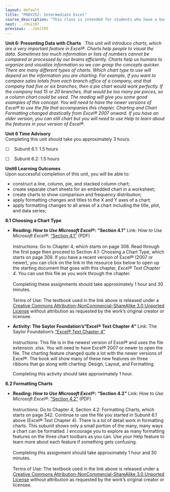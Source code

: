 ```yaml
---
layout: default
title: "PRDV252: Intermediate Excel"
course_description: "This class is intended for students who have a basic understanding of spreadsheets and are now ready to delve deeper into formatting, formulas and functions, multi-page spreadsheets, charting data, creating tables that have database features, and be introduced to pivot tables."
next: ../Unit07
previous: ../Unit05
---
```

**Unit 6: Presenting Data with Charts** <span id="6"></span> 
*This unit will introduce charts, which are a very important feature in
Excel®. Charts help people to visual the data. Sometimes too much
information or lists of numbers cannot be compared or processed by our
brains efficiently. Charts help us humans to organize and visualize
information so we can grasp the concepts quicker. There are many
different types of charts. Which chart type to use will depend on the
information you are charting. For example, if you want to compare sales
totals from each branch office of a company, and that company had five
or six branches, then a pie chart would work perfectly. If the company
had 15 or 20 branches, that would be too many pie pieces, so a column
chart could be used. The reading will give you some good examples of
this concept. You will need to have the newer versions of Excel® to use
the file that accompanies this chapter. Charting and Chart Formatting
changed drastically from Excel® 2007 onward. If you have an older
version, you can still chart but you will need to use Help to learn
about the features in your version of Excel®.*

**Unit 6 Time Advisory**  
Completing this unit should take you approximately 3 hours.  
  
 ☐    Subunit 6.1: 1.5 hours  
  
 ☐    Subunit 6.2: 1.5 hours

**Unit6 Learning Outcomes**  
Upon successful completion of this unit, you will be able to:
-   construct a line, column, pie, and stacked column chart;
-   create separate chart sheets for an embedded chart in a worksheet;
-   create charts to show comparison and frequency distribution;
-   apply formatting changes and titles to the X and Y axes of a chart;
-   apply formatting changes to all areas of a chart including the
    title, plot, and data series;

**6.1 Choosing a Chart Type** <span id="6.1"></span> 
-   **Reading: *How to Use Microsoft Excel*®: “Section 4.1”**
    Link: *How to Use Microsoft Excel®*:
    [“](https://resources.saylor.org/archived/textbooks/How%20to%20Use%20Microsoft%20Excel.pdf)[Section
    4.1](https://resources.saylor.org/archived/textbooks/How%20to%20Use%20Microsoft%20Excel.pdf)[”](https://resources.saylor.org/archived/textbooks/How%20to%20Use%20Microsoft%20Excel.pdf)
    (PDF)  
        
     Instructions: Go to Chapter 4, which starts on page 308. Read
    through the first page then proceed to Section 4.1: Choosing a Chart
    Type, which starts on page 309. If you have a recent version of
    Excel® (2007 or newer), you can click on the link in the resource
    box below to open up the starting document that goes with this
    chapter, *Excel® Text Chapter 4*. You can use this file as you work
    through the chapter.  
        
     Completing these assignments should take approximately 1 hour and
    30 minutes.  
        
     Terms of Use: The textbook used in the link above is released under
    a [Creative Commons Attribution-NonCommercial-ShareAlike 3.0
    Unported
    License](http://creativecommons.org/licenses/by-nc-sa/3.0/) without
    attribution as requested by the work’s original creator or licensee.

-   **Activity: The Saylor Foundation’s“Excel® Text Chapter 4”**
    Link: The Saylor Foundation’s [“Excel® Text Chapter
    4”](https://resources.saylor.org/archived/wp-content/uploads/2013/10/Excel-Text-Chapter-4.xlsx)  
        
     Instructions: This file is in the newest version of Excel® and uses
    the file extension .xlsx. You will need to have Excel® 2007 or newer
    to open the file. The charting feature changed quite a lot with the
    newer versions of Excel®. The book will show many of these new
    features on three ribbons that go along with charting: Design,
    Layout, and Formatting.  
      
     Completing this activity should take approximately 1 hour.

**6.2 Formatting Charts** <span id="6.2"></span> 
-   **Reading: *How to Use Microsoft Excel*®: “Section 4.2”**
    Link: *How to Use Microsoft Excel®*:
    [“](https://resources.saylor.org/archived/textbooks/How%20to%20Use%20Microsoft%20Excel.pdf)[Section
    4.2](https://resources.saylor.org/archived/textbooks/How%20to%20Use%20Microsoft%20Excel.pdf)[”](https://resources.saylor.org/archived/textbooks/How%20to%20Use%20Microsoft%20Excel.pdf)
    (PDF)  
        
     Instructions: Go to Chapter 4, Section 4.2: Formatting Charts,
    which starts on page 342. Continue to use the file you started in
    Subunit 6.1 above (Excel® Text Chapter 4). There is a lot of detail
    work in formatting charts. This subunit shows only a small portion
    of the many, many ways a chart can be formatted. I encourage you to
    explore as many formatting features on the three chart toolbars as
    you can. Use your Help feature to learn more about each feature if
    something gets confusing.  
        
     Completing this assignment should take approximately 1 hour and 30
    minutes.  
        
     Terms of Use: The textbook used in the link above is released under
    a [Creative Commons Attribution-NonCommercial-ShareAlike 3.0
    Unported
    License](http://creativecommons.org/licenses/by-nc-sa/3.0/) without
    attribution as requested by the work’s original creator or licensee.


